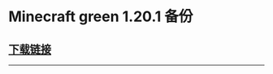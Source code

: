 # Minecraft green 1.20.1 备份
## [下载链接](https://developer-oss.lanzouc.com/file/?AWdRbwg5V2YIAVZuBzJdMVNsBj5eTAdGV3BREAAOWh4HQlpDWikEKgk2BCIDcVQzBzQDagI4C1YCbAFjB2YAMAE1UTYIZ1c6CGpWNAdqXWxTLwZlXnIHOFdkUWcAaVpqBz9aOFo3BGIJeQQiAydUaAdvAzYCbws6AioBNgdrAC4BMVE0CHpXYgg7VjYHY11lUzEGMF45BzxXYFFjADpaPwdhWmlaMQRkCWsEMANkVDEHbgM/AmULOgI8AWEHYwA1AThRMgg0Vy0IJFZpByNdelN8BnBeZAd3VzlRMwBhWmgHNVo9Wj4EYQlrBGMDcVQhBzQDawI4C28COAE2B20AOAE3UTQIYFcyCG1WNQdlXXJTJwYlXmcHaVcnUWoAbVptBz5aO1o1BGQJawRlA29UZQd7A3MCLQt+AjgBNgdtADgBN1E0CGFXNwhpVjYHYl16U3wGal5xBzhXYVFmAG9adQc1WjlaMQR+CW4EYwNjVHsHbAMwAmQ=)
---
